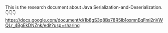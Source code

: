 This is the research document about Java Serialization-and-Deserialization.
                                  👇👇👇
https://docs.google.com/document/d/1b8gS3q8Bs78R5Ib1oxmnEqFmi2nVWQLr_4BgEkDNZnk/edit?usp=sharing


